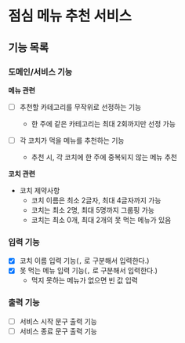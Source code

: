 # 점심 메뉴 추천 서비스

## 기능 목록

### 도메인/서비스 기능

**메뉴 관련**

- [ ] 추천할 카테고리를 무작위로 선정하는 기능
  - 한 주에 같은 카테고리는 최대 2회까지만 선정 가능

- [ ] 각 코치가 먹을 메뉴를 추천하는 기능
  - 추천 시, 각 코치에 한 주에 중복되지 않는 메뉴 추천

**코치 관련**
- 코치 제약사항
  - 코치 이름은 최소 2글자, 최대 4글자까지 가능
  - 코치는 최소 2명, 최대 5명까지 그룹핑 가능
  - 코치는 최소 0개, 최대 2개의 못 먹는 메뉴가 있음

### 입력 기능
- [X] 코치 이름 입력 기능(`,` 로 구분해서 입력한다.)
- [X] 못 먹는 메뉴 입력 기능(`,` 로 구분해서 입력한다.)
  - 먹지 못하는 메뉴가 없으면 빈 값 입력

### 출력 기능
- [ ] 서비스 시작 문구 출력 기능
- [ ] 서비스 종료 문구 출력 기능
